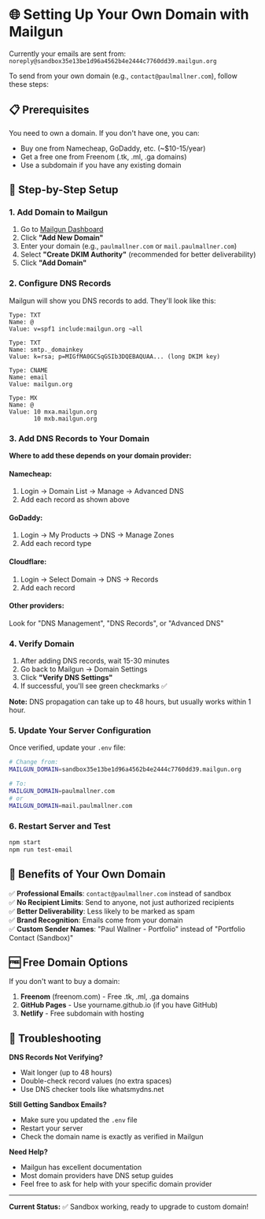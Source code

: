 # 🌐 Setting Up Your Own Domain with Mailgun

Currently your emails are sent from: `noreply@sandbox35e13be1d96a4562b4e2444c7760dd39.mailgun.org`

To send from your own domain (e.g., `contact@paulmallner.com`), follow these steps:

## 📋 Prerequisites
You need to own a domain. If you don't have one, you can:
- Buy one from Namecheap, GoDaddy, etc. (~$10-15/year)
- Get a free one from Freenom (.tk, .ml, .ga domains)
- Use a subdomain if you have any existing domain

## 🚀 Step-by-Step Setup

### 1. Add Domain to Mailgun
1. Go to [Mailgun Dashboard](https://app.mailgun.com/app/sending/domains)
2. Click **"Add New Domain"**
3. Enter your domain (e.g., `paulmallner.com` or `mail.paulmallner.com`)
4. Select **"Create DKIM Authority"** (recommended for better deliverability)
5. Click **"Add Domain"**

### 2. Configure DNS Records
Mailgun will show you DNS records to add. They'll look like this:

```
Type: TXT
Name: @
Value: v=spf1 include:mailgun.org ~all

Type: TXT  
Name: smtp._domainkey
Value: k=rsa; p=MIGfMA0GCSqGSIb3DQEBAQUAA... (long DKIM key)

Type: CNAME
Name: email
Value: mailgun.org

Type: MX
Name: @
Value: 10 mxa.mailgun.org
       10 mxb.mailgun.org
```

### 3. Add DNS Records to Your Domain
**Where to add these depends on your domain provider:**

#### Namecheap:
1. Login → Domain List → Manage → Advanced DNS
2. Add each record as shown above

#### GoDaddy:
1. Login → My Products → DNS → Manage Zones
2. Add each record type

#### Cloudflare:
1. Login → Select Domain → DNS → Records
2. Add each record

#### Other providers:
Look for "DNS Management", "DNS Records", or "Advanced DNS"

### 4. Verify Domain
1. After adding DNS records, wait 15-30 minutes
2. Go back to Mailgun → Domain Settings
3. Click **"Verify DNS Settings"**
4. If successful, you'll see green checkmarks ✅

**Note:** DNS propagation can take up to 48 hours, but usually works within 1 hour.

### 5. Update Your Server Configuration
Once verified, update your `.env` file:

```bash
# Change from:
MAILGUN_DOMAIN=sandbox35e13be1d96a4562b4e2444c7760dd39.mailgun.org

# To:
MAILGUN_DOMAIN=paulmallner.com
# or
MAILGUN_DOMAIN=mail.paulmallner.com
```

### 6. Restart Server and Test
```bash
npm start
npm run test-email
```

## 🎯 Benefits of Your Own Domain

✅ **Professional Emails**: `contact@paulmallner.com` instead of sandbox  
✅ **No Recipient Limits**: Send to anyone, not just authorized recipients  
✅ **Better Deliverability**: Less likely to be marked as spam  
✅ **Brand Recognition**: Emails come from your domain  
✅ **Custom Sender Names**: "Paul Wallner - Portfolio" instead of "Portfolio Contact (Sandbox)"

## 🆓 Free Domain Options

If you don't want to buy a domain:

1. **Freenom** (freenom.com) - Free .tk, .ml, .ga domains
2. **GitHub Pages** - Use yourname.github.io (if you have GitHub)
3. **Netlify** - Free subdomain with hosting

## 🔧 Troubleshooting

**DNS Records Not Verifying?**
- Wait longer (up to 48 hours)
- Double-check record values (no extra spaces)
- Use DNS checker tools like whatsmydns.net

**Still Getting Sandbox Emails?**
- Make sure you updated the `.env` file
- Restart your server
- Check the domain name is exactly as verified in Mailgun

**Need Help?**
- Mailgun has excellent documentation
- Most domain providers have DNS setup guides
- Feel free to ask for help with your specific domain provider

---

**Current Status:** ✅ Sandbox working, ready to upgrade to custom domain!